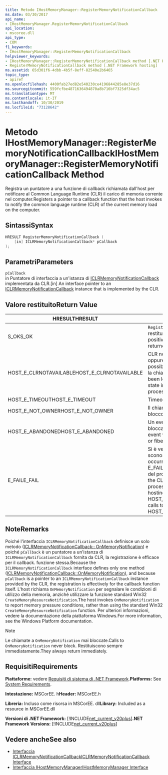 ```yaml
---
title: Metodo IHostMemoryManager::RegisterMemoryNotificationCallback
ms.date: 03/30/2017
api_name:
- IHostMemoryManager.RegisterMemoryNotificationCallback
api_location:
- mscoree.dll
api_type:
- COM
f1_keywords:
- IHostMemoryManager::RegisterMemoryNotificationCallback
helpviewer_keywords:
- IHostMemoryManager::RegisterMemoryNotificationCallback method [.NET Framework hosting]
- RegisterMemoryNotificationCallback method [.NET Framework hosting]
ms.assetid: 65d301f6-4dbb-4b5f-8eff-82540e2b6465
topic_type:
- apiref
ms.openlocfilehash: 4400fab27ed82e540230ce4196844285e8e37d16
ms.sourcegitcommit: 559fcfbe4871636494870a8b716bf7325df34ac5
ms.translationtype: MT
ms.contentlocale: it-IT
ms.lasthandoff: 10/30/2019
ms.locfileid: "73128642"
---
```

# <a name="ihostmemorymanagerregistermemorynotificationcallback-method"></a><span data-ttu-id="cd688-102">Metodo IHostMemoryManager::RegisterMemoryNotificationCallback</span><span class="sxs-lookup"><span data-stu-id="cd688-102">IHostMemoryManager::RegisterMemoryNotificationCallback Method</span></span>
<span data-ttu-id="cd688-103">Registra un puntatore a una funzione di callback richiamata dall'host per notificare al Common Language Runtime (CLR) il carico di memoria corrente nel computer.</span><span class="sxs-lookup"><span data-stu-id="cd688-103">Registers a pointer to a callback function that the host invokes to notify the common language runtime (CLR) of the current memory load on the computer.</span></span>  
  
## <a name="syntax"></a><span data-ttu-id="cd688-104">Sintassi</span><span class="sxs-lookup"><span data-stu-id="cd688-104">Syntax</span></span>  
  
```cpp  
HRESULT RegisterMemoryNotificationCallback (  
    [in] ICLRMemoryNotificationCallback* pCallback  
);  
```  
  
## <a name="parameters"></a><span data-ttu-id="cd688-105">Parametri</span><span class="sxs-lookup"><span data-stu-id="cd688-105">Parameters</span></span>  
 `pCallback`  
 <span data-ttu-id="cd688-106">in Puntatore di interfaccia a un'istanza di [ICLRMemoryNotificationCallback](../../../../docs/framework/unmanaged-api/hosting/iclrmemorynotificationcallback-interface.md) implementata da CLR.</span><span class="sxs-lookup"><span data-stu-id="cd688-106">[in] An interface pointer to an [ICLRMemoryNotificationCallback](../../../../docs/framework/unmanaged-api/hosting/iclrmemorynotificationcallback-interface.md) instance that is implemented by the CLR.</span></span>  
  
## <a name="return-value"></a><span data-ttu-id="cd688-107">Valore restituito</span><span class="sxs-lookup"><span data-stu-id="cd688-107">Return Value</span></span>  
  
|<span data-ttu-id="cd688-108">HRESULT</span><span class="sxs-lookup"><span data-stu-id="cd688-108">HRESULT</span></span>|<span data-ttu-id="cd688-109">Descrizione</span><span class="sxs-lookup"><span data-stu-id="cd688-109">Description</span></span>|  
|-------------|-----------------|  
|<span data-ttu-id="cd688-110">S_OK</span><span class="sxs-lookup"><span data-stu-id="cd688-110">S_OK</span></span>|<span data-ttu-id="cd688-111">`RegisterMemoryNotificationCallback` ha restituito un esito positivo.</span><span class="sxs-lookup"><span data-stu-id="cd688-111">`RegisterMemoryNotificationCallback` returned successfully.</span></span>|  
|<span data-ttu-id="cd688-112">HOST_E_CLRNOTAVAILABLE</span><span class="sxs-lookup"><span data-stu-id="cd688-112">HOST_E_CLRNOTAVAILABLE</span></span>|<span data-ttu-id="cd688-113">CLR non è stato caricato in un processo oppure CLR si trova in uno stato in cui non è possibile eseguire codice gestito o elaborare la chiamata correttamente.</span><span class="sxs-lookup"><span data-stu-id="cd688-113">The CLR has not been loaded into a process, or the CLR is in a state in which it cannot run managed code or process the call successfully.</span></span>|  
|<span data-ttu-id="cd688-114">HOST_E_TIMEOUT</span><span class="sxs-lookup"><span data-stu-id="cd688-114">HOST_E_TIMEOUT</span></span>|<span data-ttu-id="cd688-115">Timeout della chiamata.</span><span class="sxs-lookup"><span data-stu-id="cd688-115">The call timed out.</span></span>|  
|<span data-ttu-id="cd688-116">HOST_E_NOT_OWNER</span><span class="sxs-lookup"><span data-stu-id="cd688-116">HOST_E_NOT_OWNER</span></span>|<span data-ttu-id="cd688-117">Il chiamante non è il proprietario del blocco.</span><span class="sxs-lookup"><span data-stu-id="cd688-117">The caller does not own the lock.</span></span>|  
|<span data-ttu-id="cd688-118">HOST_E_ABANDONED</span><span class="sxs-lookup"><span data-stu-id="cd688-118">HOST_E_ABANDONED</span></span>|<span data-ttu-id="cd688-119">Un evento è stato annullato mentre un thread bloccato o Fiber era in attesa su di esso.</span><span class="sxs-lookup"><span data-stu-id="cd688-119">An event was canceled while a blocked thread or fiber was waiting on it.</span></span>|  
|<span data-ttu-id="cd688-120">E_FAIL</span><span class="sxs-lookup"><span data-stu-id="cd688-120">E_FAIL</span></span>|<span data-ttu-id="cd688-121">Si è verificato un errore irreversibile sconosciuto.</span><span class="sxs-lookup"><span data-stu-id="cd688-121">An unknown catastrophic failure occurred.</span></span> <span data-ttu-id="cd688-122">Quando un metodo restituisce E_FAIL, CLR non è più utilizzabile all'interno del processo.</span><span class="sxs-lookup"><span data-stu-id="cd688-122">When a method returns E_FAIL, the CLR is no longer usable within the process.</span></span> <span data-ttu-id="cd688-123">Le chiamate successive ai metodi di hosting restituiscono HOST_E_CLRNOTAVAILABLE.</span><span class="sxs-lookup"><span data-stu-id="cd688-123">Subsequent calls to hosting methods return HOST_E_CLRNOTAVAILABLE.</span></span>|  
  
## <a name="remarks"></a><span data-ttu-id="cd688-124">Note</span><span class="sxs-lookup"><span data-stu-id="cd688-124">Remarks</span></span>  
 <span data-ttu-id="cd688-125">Poiché l'interfaccia `ICLRMemoryNotificationCallback` definisce un solo metodo ([ICLRMemoryNotificationCallback:: OnMemoryNotification](../../../../docs/framework/unmanaged-api/hosting/iclrmemorynotificationcallback-onmemorynotification-method.md)) e poiché `pCallback` è un puntatore a un'istanza di `ICLRMemoryNotificationCallback` fornita da CLR, la registrazione è efficace per il callback. funzione stessa.</span><span class="sxs-lookup"><span data-stu-id="cd688-125">Because the `ICLRMemoryNotificationCallback` interface defines only one method ([ICLRMemoryNotificationCallback::OnMemoryNotification](../../../../docs/framework/unmanaged-api/hosting/iclrmemorynotificationcallback-onmemorynotification-method.md)), and because `pCallback` is a pointer to an `ICLRMemoryNotificationCallback` instance provided by the CLR, the registration is effectively for the callback function itself.</span></span> <span data-ttu-id="cd688-126">L'host richiama `OnMemoryNotification` per segnalare le condizioni di utilizzo della memoria, anziché utilizzare la funzione standard Win32 `CreateMemoryResourceNotification`.</span><span class="sxs-lookup"><span data-stu-id="cd688-126">The host invokes `OnMemoryNotification` to report memory pressure conditions, rather than using the standard Win32 `CreateMemoryResourceNotification` function.</span></span> <span data-ttu-id="cd688-127">Per ulteriori informazioni, vedere la documentazione della piattaforma Windows.</span><span class="sxs-lookup"><span data-stu-id="cd688-127">For more information, see the Windows Platform documentation.</span></span>  
  
> [!NOTE]
> <span data-ttu-id="cd688-128">Le chiamate a `OnMemoryNotification` mai bloccate.</span><span class="sxs-lookup"><span data-stu-id="cd688-128">Calls to `OnMemoryNotification` never block.</span></span> <span data-ttu-id="cd688-129">Restituiscono sempre immediatamente.</span><span class="sxs-lookup"><span data-stu-id="cd688-129">They always return immediately.</span></span>  
  
## <a name="requirements"></a><span data-ttu-id="cd688-130">Requisiti</span><span class="sxs-lookup"><span data-stu-id="cd688-130">Requirements</span></span>  
 <span data-ttu-id="cd688-131">**Piattaforme:** vedere [Requisiti di sistema di .NET Framework](../../../../docs/framework/get-started/system-requirements.md).</span><span class="sxs-lookup"><span data-stu-id="cd688-131">**Platforms:** See [System Requirements](../../../../docs/framework/get-started/system-requirements.md).</span></span>  
  
 <span data-ttu-id="cd688-132">**Intestazione:** MSCorEE. h</span><span class="sxs-lookup"><span data-stu-id="cd688-132">**Header:** MSCorEE.h</span></span>  
  
 <span data-ttu-id="cd688-133">**Libreria:** Incluso come risorsa in MSCorEE. dll</span><span class="sxs-lookup"><span data-stu-id="cd688-133">**Library:** Included as a resource in MSCorEE.dll</span></span>  
  
 <span data-ttu-id="cd688-134">**Versioni di .NET Framework:** [!INCLUDE[net_current_v20plus](../../../../includes/net-current-v20plus-md.md)]</span><span class="sxs-lookup"><span data-stu-id="cd688-134">**.NET Framework Versions:** [!INCLUDE[net_current_v20plus](../../../../includes/net-current-v20plus-md.md)]</span></span>  
  
## <a name="see-also"></a><span data-ttu-id="cd688-135">Vedere anche</span><span class="sxs-lookup"><span data-stu-id="cd688-135">See also</span></span>

- [<span data-ttu-id="cd688-136">Interfaccia ICLRMemoryNotificationCallback</span><span class="sxs-lookup"><span data-stu-id="cd688-136">ICLRMemoryNotificationCallback Interface</span></span>](../../../../docs/framework/unmanaged-api/hosting/iclrmemorynotificationcallback-interface.md)
- [<span data-ttu-id="cd688-137">Interfaccia IHostMemoryManager</span><span class="sxs-lookup"><span data-stu-id="cd688-137">IHostMemoryManager Interface</span></span>](../../../../docs/framework/unmanaged-api/hosting/ihostmemorymanager-interface.md)
